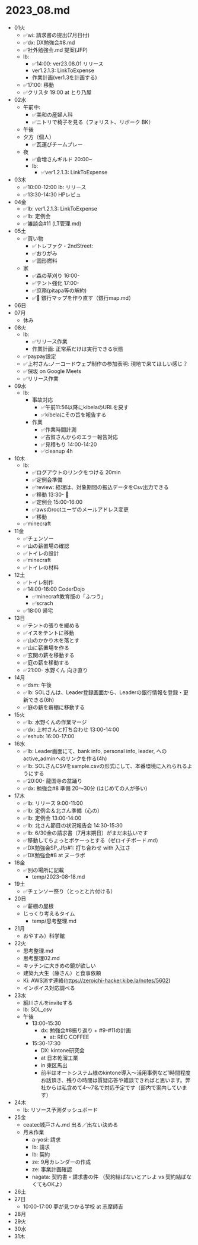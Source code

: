 # 2023_08.md
- 01火
  - ✅wi: 請求書の提出(7月日付)
  - ✅dx: DX勉強会#8.md
  - ✅社外勉強会.md 提案(JFP)
  - lb:
    - ✅14:00: ver23.08.01 リリース
    - ver1.2.1.3: LinkToExpense
    - 作業計画(ver1.3を計画する)
  - ✅17:00: 移動
  - ✅クリスタ 19:00 at とり乃屋
- 02水
  - 午前中:
    - ✅美和の産婦人科
    - ✅ニトリで椅子を見る（フォリスト、リボーク BK）
  - 午後
  - 夕方（個人）
    - ✅瓦運びチームプレー
  - 夜
    - ✅倉増さんギルド 20:00~
    - lb:
      - ✅ver1.2.1.3: LinkToExpense
- 03木
  - ✅10:00-12:00 lb: リリース
  - ✅13:30-14:30 HPレビュ
- 04金
  - ✅lb: ver1.2.1.3: LinkToExpense
  - ✅lb: 定例会
  - ✅雑談会#11 (LT管理.md)
- 05土
  - ✅買い物
    - ✅トレファク・2ndStreet:
    - ✅おりがみ
    - ✅固形燃料
  - 家
    - ✅森の草刈り 16:00-
    - ✅テント強化 17:00-
    - ✅庶務(pitapa等の解約)
    - ✅🏡 銀行マップを作り直す（銀行map.md）
- 06日
- 07月
  - 休み
- 08火
  - lb:
    - ✅リリース作業
    - 作業計画: 正常系だけは実行できる状態
  - ✅paypay設定
  - ✅上村さん:ノーコードウェブ制作の参加表明: 現地で来てほしい感じ？
  - ✅保坂 on Google Meets
  - ✅リリース作業
- 09水
  - lb:
    - 事故対応
      - ✅午前11:56以降にkibelaのURLを戻す
      - ✅kibelaにその旨を報告する
    - 作業
      - ✅作業時間計測
      - ✅古賀さんからのエラー報告対応
      - ✅見積もり 14:00-14:20
      - ✅cleanup 4h
- 10木
  - lb:
    - ✅ログアウトのリンクをつける 20min
    - ✅定例会準備
    - ✅review: 経理は、対象期間の振込データをCsv出力できる
    - ✅移動 13:30- 🚃
    - ✅定例会 15:00-16:00
    - ✅awsのrootユーザのメールアドレス変更
    - ✅移動
  - ✅minecraft
- 11金
  - ✅チェンソー
  - ✅山の薪置場の確認
  - ✅トイレの設計
  - ✅minecraft
  - ✅トイレの材料
- 12土
  - ✅トイレ制作
  - ✅14:00-16:00 CoderDojo
    - ✅minecraft教育版の「ふつう」
    - ✅scrach
  - ✅18:00 帰宅
- 13日
  - ✅テントの張りを緩める
  - ✅イスをテントに移動
  - ✅山のかかり木を落とす
  - ✅山に薪置場を作る
  - ✅玄関の薪を移動する
  - ✅庭の薪を移動する
  - ✅21:00- 水野くん 向き直り
- 14月
  - ✅dsm: 午後
  - ✅lb: SOLさんは、Leader登録画面から、Leaderの銀行情報を登録・更新できる(6h)
  - ✅庭の薪を薪棚に移動する
- 15火
  - ✅lb: 水野くんの作業マージ
  - ✅dx: 上村さんと打ち合わせ 13:00-14:00
  - ✅eshub: 16:00-17:00
- 16水
  - ✅lb: Leader画面にて、bank info, personal info, leader, へのactive_adminへのリンクを作る(4h)
  - ✅lb: SOLさんCSVをsample.csvの形式にして、本番環境に入れられるようにする
  - ✅20:00- 龍国寺の盆踊り
  - ✅dx: 勉強会#8 準備 20〜30分 (はじめての人が多い)
- 17木
  - ✅lb: リリース 9:00-11:00
  - ✅lb: 定例会＆北さん準備（心の）
  - ✅lb: 定例会 13:00-14:00
  - ✅lb: 北さん節目の状況報告会 14:30-15:30
  - ✅lb: 6/30金の請求書（7月末期日）がまだ未払いです
  - ✅移動してちょっとボケーっとする（ゼロイチボード.md）
  - ✅DX勉強会SP_Jfp#1: 打ち合わせ with 入江さ
  - ✅DX勉強会#8 at ヌーラボ
- 18金
  - ✅別の場所に記載
    - temp/2023-08-18.md
- 19土
  - ✅チェンソー祭り（とっとと片付ける）
- 20日
  - ✅薪棚の屋根
  - じっくり考えるタイム
    - temp/思考整理.md
- 21月
  - おやすみ）科学館
- 22火
  - 思考整理.md
  - 思考整理02.md
  - キッチンに大きめの鏡が欲しい
  - 建築九大生（藤さん）と食事依頼
  - Ki: AWS消す連絡(https://zeroichi-hacker.kibe.la/notes/5602)
  - インボイス対応調べる
- 23水
  - 細川さんをinviteする
  - lb: SOL_csv
  - 午後
    - 13:00-15:30
      - dx: 勉強会#8振り返り + #9-#11の計画
        - at: REC COFFEE
    - 15:30-17:30
      - DX: kintone研究会
      - at 日本乾溜工業
      - in 東区馬出
      - 前半はオートシステム様のkintone導入～活用事例など1時間程度お話頂き、残りの時間は質疑応答や雑談できればと思います。弊社からは私含めて4～7名で対応予定です（部内で案内しています）
- 24木
  - lb: リソース予測ダッシュボード
- 25金
  - ceatec城戸さん.md 出る／出ない決める
  - 月末作業
    - a-yosi: 請求
    - lb: 請求
    - lb: 契約
    - ze: 9月カレンダーの作成
    - ze: 事業計画確認
    - nagata: 契約書・請求書の件 （契約結ばないとアレよ vs 契約結ばなくてもOKよ）
- 26土
- 27日
  - 10:00-17:00 夢が見つかる学校 at 志摩師吉
- 28月
- 29火
- 30水
- 31木

